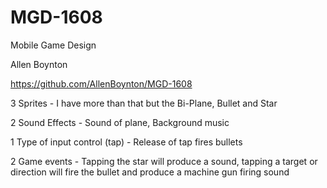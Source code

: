 # MGD-1608
Mobile Game Design

Allen Boynton

https://github.com/AllenBoynton/MGD-1608

3 Sprites - I have more than that but the Bi-Plane, Bullet and Star

2 Sound Effects - Sound of plane, Background music

1 Type of input control (tap) - Release of tap fires bullets

2 Game events - Tapping the star will produce a sound, tapping a target or direction will fire the bullet and produce a machine gun firing sound
